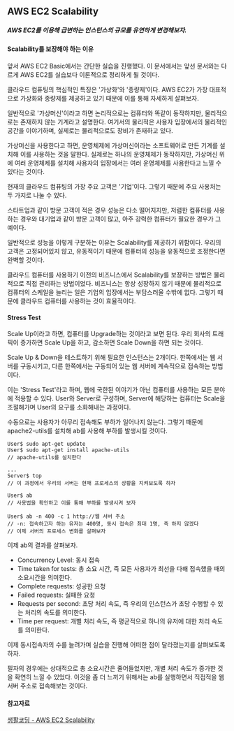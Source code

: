 ## AWS EC2 Scalability

##### AWS EC2를 이용해 급변하는 인스턴스의 규모를 유연하게 변경해보자.  

#### Scalability를 보장해야 하는 이유  

앞서 AWS EC2 Basic에서는 간단한 실습을 진행했다. 이 문서에서는 앞선 문서와는 다르게 AWS EC2를 실습보다 이론적으로 정리하게 될 것이다.  

클라우드 컴퓨팅의 핵심적인 특징은 '가상화'와 '종량제'이다. AWS EC2가 가장 대표적으로 가상화와 종량제를 제공하고 있기 때문에 이를 통해 자세하게 살펴보자.  

일반적으로 '가상머신'이라고 하면 논리적으로는 컴퓨터와 똑같이 동작하지만, 물리적으로는 존재하지 않는 기계라고 설명한다. 여기서의 물리적은 사용자 입장에서의 물리적인 공간을 이야기하며, 실제로는 물리적으로도 장비가 존재하고 있다.  

가상머신을 사용한다고 하면, 운영체제에 가상머신이라는 소프트웨어로 만든 기계를 설치해 이를 사용하는 것을 말한다. 실제로는 하나의 운영체제가 동작하지만, 가상머신 위에 여러 운영체제를 설치해 사용자의 입장에서는 여러 운영체제를 사용한다고 느낄 수 있다는 것이다.  

현재의 클라우드 컴퓨팅의 가장 주요 고객은 '기업'이다. 그렇기 때문에 주요 사용처는 두 가지로 나눌 수 있다.  

스타트업과 같이 방문 고객이 적은 경우 성능은 다소 떨어지지만, 저렴한 컴퓨터를 사용하는 경우와 대기업과 같이 방문 고객이 많고, 아주 강력한 컴퓨터가 필요한 경우가 그 예이다.  

일반적으로 성능을 이렇게 구분하는 이유는 Scalability를 제공하기 위함이다. 우리의 고객은 고정되어있지 않고, 유동적이기 때문에 컴퓨터의 성능을 유동적으로 조정한다면 완벽할 것이다.  

클라우드 컴퓨터를 사용하기 이전의 비즈니스에서 Scalability를 보장하는 방법은 물리적으로 직접 관리하는 방법이었다. 비즈니스는 항상 성장하지 않기 때문에 물리적으로 컴퓨터의 스케일을 늘리는 일은 기업의 입장에서는 부담스러울 수밖에 없다. 그렇기 때문에 클라우드 컴퓨터를 사용하는 것이 효율적이다.  

#### Stress Test  

Scale Up이라고 하면, 컴퓨터를 Upgrade하는 것이라고 보면 된다. 우리 회사의 트래픽이 증가하면 Scale Up을 하고, 감소하면 Scale Down을 하면 되는 것이다.  

Scale Up & Down을 테스트하기 위해 필요한 인스턴스는 2개이다. 한쪽에서는 웹 서버를 구동시키고, 다른 한쪽에서는 구동되어 있는 웹 서버에 계속적으로 접속하는 방법이다.  

이는 'Stress Test'라고 하며, 웹에 국한된 이야기가 아닌 컴퓨터를 사용하는 모든 분야에 적용할 수 있다. User와 Server로 구성하며, Server에 해당하는 컴퓨터는 Scale을 조절해가며 User의 요구를 소화해내는 과정이다.  

수동으로는 사용자가 아무리 접속해도 부하가 일어나지 않는다. 그렇기 때문에 apache2-utils를 설치해 ab를 사용해 부하를 발생시킬 것이다.  

```
User$ sudo apt-get update  
User$ sudo apt-get install apache-utils  
// apache-utils를 설치한다  

...
Server$ top
// 이 과정에서 우리의 서버는 현재 프로세스의 상황을 지켜보도록 하자  

User$ ab 
// 사용법을 확인하고 이를 통해 부하를 발생시켜 보자  

User$ ab -n 400 -c 1 http://웹 서버 주소  
// -n: 접속하고자 하는 유저는 400명, 동시 접속은 최대 1명, 즉 하지 않겠다  
// 이제 서버의 프로세스 변화를 살펴보자  
```

이제 ab의 결과를 살펴보자.  

* Concurrency Level: 동시 접속  
* Time taken for tests: 총 소요 시간, 즉 모든 사용자가 최선을 다해 접속했을 때의 소요시간을 의미한다.  
* Complete requests: 성공한 요청  
* Failed requests: 실패한 요청  
* Requests per second: 초당 처리 속도, 즉 우리의 인스턴스가 초당 수행할 수 있는 처리의 속도를 의미한다.  
* Time per request: 개별 처리 속도, 즉 평균적으로 하나의 유저에 대한 처리 속도를 의미한다.  
  
이제 동시접속자의 수를 늘려가며 실습을 진행해 어떠한 점이 달라졌는지를 살펴보도록 하자.  

필자의 경우에는 상대적으로 총 소요시간은 줄어들었지만, 개별 처리 속도가 증가한 것을 확연히 느낄 수 있었다. 이것을 좀 더 느끼기 위해서는 ab를 실행하면서 직접적을 웹 서버 주소로 접속해보는 것이다.  


#### 참고자료  
[생활코딩 - AWS EC2 Scalability](https://opentutorials.org/course/2717/11294)  


